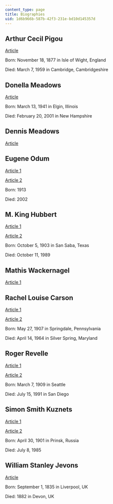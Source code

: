 ```yaml
---
content_type: page
title: Biographies
uid: 1d6b966b-587b-42f3-231e-bd10d145357d
---
```


Arthur Cecil Pigou
------------------

[Article](http://www.britannica.com/EBchecked/topic/460259/Arthur-Cecil-Pigou
)

Born: November 18, 1877 in Isle of Wight, England

Died: March 7, 1959 in Cambridge, Cambridgeshire

Donella Meadows
---------------

[Article](https://donellameadows.org/donella-meadows-1941-2001/)

Born: March 13, 1941 in Elgin, Illinois

Died: February 20, 2001 in New Hampshire

Dennis Meadows
--------------

[Article](http://theoildrum.com/node/6209)

Eugene Odum
-----------

[Article 1](http://ecotopia.org/ecology-hall-of-fame/eugene-odum/)

[Article 2](http://en.wikipedia.org/wiki/Eugene_Odum)

Born: 1913

Died: 2002

M. King Hubbert
---------------

[Article 1](http://www.georgiaencyclopedia.org/articles/geography-environment/eugene-odum-1913-2002)

[Article 2](http://www.hubbertpeak.com/hubbert/monetary.htm)

Born: October 5, 1903 in San Saba, Texas

Died: October 11, 1989

Mathis Wackernagel
------------------

[Article 1](http://www.mnforsustain.org/author_wackernagel_mathis.htm)

Rachel Louise Carson
--------------------

[Article 1](http://www.rachelcarson.org/)

[Article 2](http://en.wikipedia.org/wiki/Rachel_Carson)

Born: May 27, 1907 in Springdale, Pennsylvania

Died: April 14, 1964 in Silver Spring, Maryland

Roger Revelle
-------------

[Article 1](http://books.nap.edu/openbook.php?record_id=9649&page=288)

[Article 2](http://www.aip.org/history/climate/Revelle.htm)

Born: March 7, 1909 in Seattle

Died: July 15, 1991 in San Diego

Simon Smith Kuznets
-------------------

[Article 1](http://en.wikipedia.org/wiki/Simon_Kuznets)

[Article 2](http://nobelprize.org/nobel_prizes/economics/laureates/1971/kuznets-lecture.html)

Born: April 30, 1901 in Prinsk, Russia

Died: July 8, 1985

William Stanley Jevons
----------------------

[Article](http://www.britannica.com/EBchecked/topic/303348/William-Stanley-Jevons
)

Born: September 1, 1835 in Liverpool, UK

Died: 1882 in Devon, UK